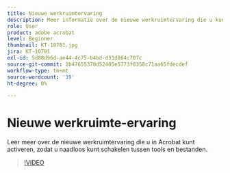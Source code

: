 ```yaml
---
title: Nieuwe werkruimtervaring
description: Meer informatie over de nieuwe werkruimtervaring die u kunt activeren in Acrobat
role: User
product: adobe acrobat
level: Beginner
thumbnail: KT-10781.jpg
jira: KT-10781
exl-id: 5d88d96d-ae44-4c75-b4bd-d51d864c707c
source-git-commit: 2b47655370d52405e5773f0358c71aa65fdecdef
workflow-type: tm+mt
source-wordcount: '39'
ht-degree: 0%

---
```


# Nieuwe werkruimte-ervaring

Leer meer over de nieuwe werkruimtervaring die u in Acrobat kunt activeren, zodat u naadloos kunt schakelen tussen tools en bestanden.

>[!VIDEO](https://video.tv.adobe.com/v/345949?quality=12&learn=on&hidetitle=true)
